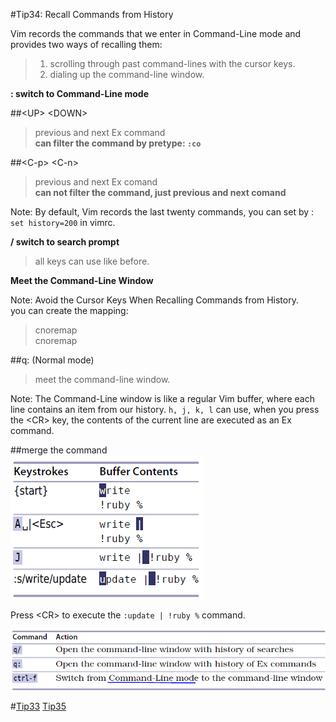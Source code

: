 #Tip34: Recall Commands from History  
  
Vim records the commands that we enter in Command-Line mode and provides two ways of recalling them:  
>1. scrolling through past command-lines with the cursor keys.  
>2. dialing up the command-line window.  
  
**: switch to Command-Line mode**  
  
##&lt;UP&gt; &lt;DOWN&gt;  
>previous and next Ex command  
>**can filter the command by pretype: `:co`**
  
##&lt;C-p&gt; &lt;C-n&gt;  
>previous and next Ex comand  
>**can not filter the command, just previous and next comand**  
  
Note: By default, Vim records the last twenty commands, you can set by : `set history=200` in vimrc.  
  
**/ switch to search prompt**  
>all keys can use like before.  
  
  
**Meet the Command-Line Window**  
  
Note: Avoid the Cursor Keys When Recalling Commands from History.  
you can create the mapping:  
>cnoremap <C-p> <Up>  
>cnoremap <C-n> <Down>  
  
##q: (Normal mode)  
>meet the command-line window.   
  
Note: The Command-Line window is like a regular Vim buffer, where each line contains an item from our history. `h, j, k, l` can use,  when you press the &lt;CR&gt; key, the contents of the current line are executed as an Ex command.  
  
##merge the command  
![tip34_1](images/tip34_1.png)  
  
Press &lt;CR&gt; to execute the `:update | !ruby %` command.  
  
![tip34_2](images/tip34_2.png)  
      
#[Tip33](tip33.md) [Tip35](tip35.md)

